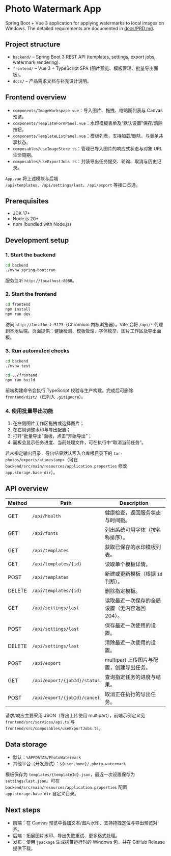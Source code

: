 # Photo Watermark App

Spring Boot + Vue 3 application for applying watermarks to local images on Windows. The detailed requirements are documented in [docs/PRD.md](docs/PRD.md).

## Project structure

- `backend/` – Spring Boot 3 REST API (templates, settings, export jobs, watermark rendering).
- `frontend/` – Vue 3 + TypeScript SPA (图片预览、模板管理、批量导出面板)。
- `docs/` – 产品需求文档与补充设计说明。

## Frontend overview

- `components/ImageWorkspace.vue`：导入图片、拖拽、缩略图列表与 Canvas 预览。
- `components/TemplateFormPanel.vue`：水印模板表单及“默认设置”保存/清除按钮。
- `components/TemplateListPanel.vue`：模板列表，支持加载/删除，与表单共享状态。
- `composables/useImageStore.ts`：管理已导入图片的响应式状态与对象 URL 生命周期。
- `composables/useExportJobs.ts`：封装导出任务提交、轮询、取消与历史记录。

`App.vue` 将上述模块与后端 `/api/templates`、`/api/settings/last`、`/api/export` 等接口贯通。

## Prerequisites

- JDK 17+
- Node.js 20+
- npm (bundled with Node.js)

## Development setup

### 1. Start the backend

```bash
cd backend
./mvnw spring-boot:run
```

服务监听 `http://localhost:8080`。

### 2. Start the frontend

```bash
cd frontend
npm install
npm run dev
```

访问 `http://localhost:5173`（Chromium 内核浏览器）。Vite 会将 `/api/*` 代理到本地后端。页面提供：健康检测、模板管理、字体枚举、图片工作区及导出面板。

### 3. Run automated checks

```bash
cd backend
./mvnw test

cd ../frontend
npm run build
```

前端构建命令会执行 TypeScript 校验与生产构建。完成后可删除 `frontend/dist/`（已列入 `.gitignore`）。

### 4. 使用批量导出功能

1. 在左侧图片工作区拖拽或选择图片；
2. 在右侧调整水印与导出配置；
3. 打开“批量导出”面板，点击“开始导出”；
4. 面板会显示任务进度、当前处理文件，可在执行中“取消当前任务”。

若未指定输出目录，导出结果默认写入仓库根目录下的 `tar-photos/exports/<timestamp>`（可在 `backend/src/main/resources/application.properties` 修改 `app.storage.base-dir`）。

## API overview

| Method | Path | Description |
| ------ | ----- | ----------- |
| GET | `/api/health` | 健康检查，返回服务状态与时间戳。 |
| GET | `/api/fonts` | 列出系统可用字体（按名称排序）。 |
| GET | `/api/templates` | 获取已保存的水印模板列表。 |
| GET | `/api/templates/{id}` | 读取单个模板详情。 |
| POST | `/api/templates` | 新建或更新模板（根据 `id` 判断）。 |
| DELETE | `/api/templates/{id}` | 删除指定模板。 |
| GET | `/api/settings/last` | 读取最近一次保存的全局设置（无内容返回 204）。 |
| POST | `/api/settings/last` | 保存最近一次使用的设置。 |
| DELETE | `/api/settings/last` | 清除最近一次使用的设置。 |
| POST | `/api/export` | multipart 上传图片与配置，创建导出任务。 |
| GET | `/api/export/{jobId}/status` | 查询指定任务的进度与结果。 |
| POST | `/api/export/{jobId}/cancel` | 取消正在执行的导出任务。 |

请求/响应主要采用 JSON（导出上传使用 multipart），前端示例定义见 `frontend/src/services/api.ts` 与 `frontend/src/composables/useExportJobs.ts`。

## Data storage

- 默认：`%APPDATA%/PhotoWatermark`
- 其他平台（开发测试）：`${user.home}/.photo-watermark`

模板保存为 `templates/{templateId}.json`，最近一次设置保存为 `settings/last.json`。可在 `backend/src/main/resources/application.properties` 配置 `app.storage.base-dir` 自定义目录。

## Next steps

- 前端：在 Canvas 预览中叠加文本/图片水印、支持拖拽定位与导出预览对齐。
- 后端：拓展图片水印、导出失败重试、更多格式处理。
- 发布：使用 `jpackage` 生成携带运行时的 Windows 包，并在 GitHub Release 提供下载。
